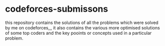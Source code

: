 # codeforces-submissons
this repository contains the solutions of all the problems which were solved by me on codeforces,,, it also contains the various more optimised solutions of some top coders and the key pooints or concepts used in a particular problem.
